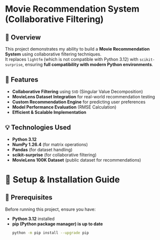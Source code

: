 # Movie Recommendation System (Collaborative Filtering)

## 📌 Overview
This project demonstrates my ability to build a **Movie Recommendation System** using collaborative filtering techniques.  
It replaces `lightfm` (which is not compatible with Python 3.12) with `scikit-surprise`, ensuring **full compatibility with modern Python environments**.

## 🚀 Features
- **Collaborative Filtering** using `SVD` (Singular Value Decomposition)
- **MovieLens Dataset Integration** for real-world recommendation testing
- **Custom Recommendation Engine** for predicting user preferences
- **Model Performance Evaluation** (RMSE Calculation)
- **Efficient & Scalable Implementation**

## 💡 Technologies Used
- **Python 3.12**
- **NumPy 1.26.4** (for matrix operations)
- **Pandas** (for dataset handling)
- **scikit-surprise** (for collaborative filtering)
- **MovieLens 100K Dataset** (public dataset for recommendations)

# 🚀 Setup & Installation Guide

## 📌 Prerequisites
Before running this project, ensure you have:
- **Python 3.12** installed  
- **pip (Python package manager) is up to date**  
  ```sh
  python -m pip install --upgrade pip

